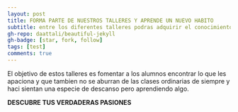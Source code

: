 ```yaml
---
layout: post
title: FORMA PARTE DE NUESTROS TALLERES Y APRENDE UN NUEVO HABITO 
subtitle: entre los diferentes talleres podras adquirir el conocimiento basico de lo que mas te guste y hacerlo de mejor manera
gh-repo: daattali/beautiful-jekyll
gh-badge: [star, fork, follow]
tags: [test]
comments: true
---
```

El objetivo de estos talleres es fomentar a los alumnos encontrar lo que les apaciona y que tambien no se aburran de las clases ordinarias de siempre y haci sientan una especie de descanso pero aprendiendo algo. 

**DESCUBRE TUS VERDADERAS PASIONES** 
